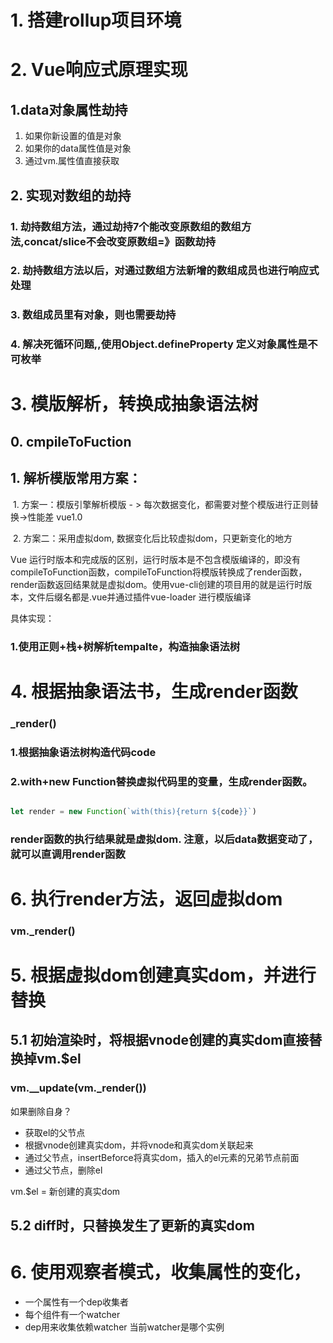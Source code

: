 # 1. 搭建rollup项目环境

# 2. Vue响应式原理实现
## 1.data对象属性劫持

   1. 如果你新设置的值是对象
   2. 如果你的data属性值是对象
   3. 通过vm.属性值直接获取
## 2. 实现对数组的劫持

### 1. 劫持数组方法，通过劫持7个能改变原数组的数组方法,concat/slice不会改变原数组=》函数劫持
### 2. 劫持数组方法以后，对通过数组方法新增的数组成员也进行响应式处理
### 3. 数组成员里有对象，则也需要劫持
### 4. 解决死循环问题,,使用Object.defineProperty 定义对象属性是不可枚举
# 3. 模版解析，转换成抽象语法树

## 0. cmpileToFuction

## 1. 解析模版常用方案：

​	1. 方案一：模版引擎解析模版 - > 每次数据变化，都需要对整个模版进行正则替换->性能差 vue1.0

​	2. 方案二：采用虚拟dom, 数据变化后比较虚拟dom，只更新变化的地方

 Vue 运行时版本和完成版的区别，运行时版本是不包含模版编译的，即没有compileToFunction函数，compileToFunction将模版转换成了render函数，render函数返回结果就是虚拟dom。使用vue-cli创建的项目用的就是运行时版本，文件后缀名都是.vue并通过插件vue-loader 进行模版编译



具体实现：
### 1.使用正则+栈+树解析tempalte，构造抽象语法树


# 4. 根据抽象语法书，生成render函数
### _render()
### 1.根据抽象语法树构造代码code
### 2.with+new Function替换虚拟代码里的变量，生成render函数。

```js

let render = new Function(`with(this){return ${code}}`)
```



### render函数的执行结果就是虚拟dom. 注意，以后data数据变动了，就可以直调用render函数

# 6. 执行render方法，返回虚拟dom

###  vm._render()

# 5. 根据虚拟dom创建真实dom，并进行替换

## 5.1 初始渲染时，将根据vnode创建的真实dom直接替换掉vm.$el

### vm.__update(vm._render())

如果删除自身？

- 获取el的父节点
- 根据vnode创建真实dom，并将vnode和真实dom关联起来
- 通过父节点，insertBeforce将真实dom，插入的el元素的兄弟节点前面
- 通过父节点，删除el

vm.$el = 新创建的真实dom
## 5.2 diff时，只替换发生了更新的真实dom
# 6. 使用观察者模式，收集属性的变化，
- 一个属性有一个dep收集者
- 每个组件有一个watcher
- dep用来收集依赖watcher
当前watcher是哪个实例